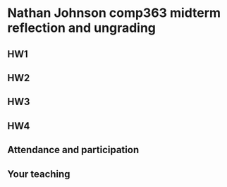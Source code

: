 # Nathan Johnson comp363 midterm reflection and ungrading

## HW1

## HW2

## HW3

## HW4

## Attendance and participation

## Your teaching
